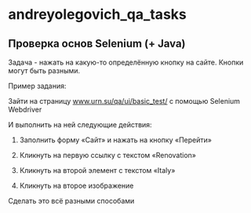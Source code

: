 # andreyolegovich_qa_tasks

## Проверка основ Selenium (+ Java)
Задача - нажать на какую-то определённую кнопку на сайте. Кнопки могут быть разными.

Пример задания:

Зайти на страницу www.urn.su/qa/ui/basic_test/ с помощью Selenium Webdriver

И выполнить на ней следующие действия:

1. Заполнить форму «Сайт» и нажать на кнопку «Перейти»

2. Кликнуть на первую ссылку с текстом «Renovation»

3. Кликнуть на второй элемент с текстом «Italy»

4. Кликнуть на второе изображение

Сделать это всё разными способами